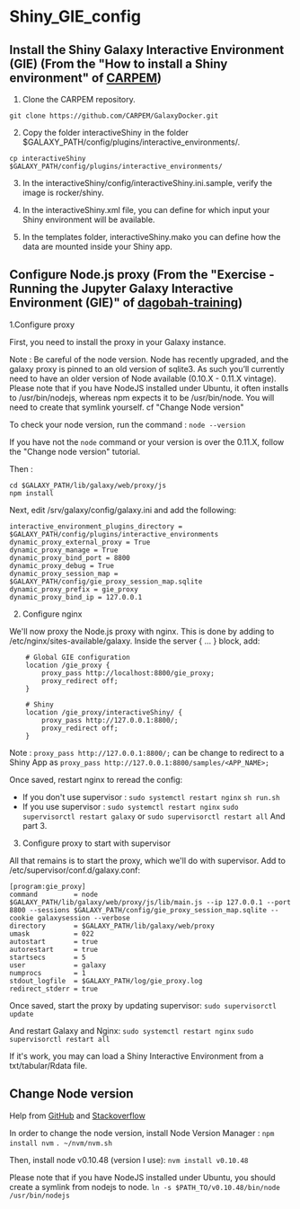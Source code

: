 Shiny_GIE_config
============================

Install the Shiny Galaxy Interactive Environment (GIE) (From the "How to install a Shiny environment" of [CARPEM](https://github.com/CARPEM/GalaxyDocker))
----------------------------------------------------------------------------------------------------------------------------------------------------------

1. Clone the CARPEM repository.

`git clone https://github.com/CARPEM/GalaxyDocker.git`

2. Copy the folder interactiveShiny in the folder $GALAXY\_PATH/config/plugins/interactive_environments/.

`cp interactiveShiny $GALAXY_PATH/config/plugins/interactive_environments/`

3. In the interactiveShiny/config/interactiveShiny.ini.sample, verify the image is rocker/shiny.

4. In the interactiveShiny.xml file, you can define for which input your Shiny environment will be available.

5. In the templates folder, interactiveShiny.mako you can define how the data are mounted inside your Shiny app.
<!--
6. To finish you need to add a cron job [docker-cron](https://github.com/cheyer/docker-cron) to your Galaxy container in order to preserve your resources. The Shiny app is not fully recognize by Galaxy and need to be clean as reported by ValentinChCloud. He proposed to use is [Shiny app](https://github.com/ValentinChCloud/shiny-GIE) which will exited the container after 60 secondes of inactivity. We wanted to add also a cron job to delete containers which are still present, until a better solution is found. You need to provide both the app name and the duration of the app. In our cases the Shiny app is killed after 300 seconds of activity.
-->

Configure Node.js proxy (From the "Exercise - Running the Jupyter Galaxy Interactive Environment (GIE)" of [dagobah-training](https://github.com/galaxyproject/dagobah-training/blob/2018-oslo/sessions/21-gie/ex1-jupyter.md))
---------------------------------------------------------------------------------------------------------------------------------------------------------------------------------------------------------------

1.Configure proxy

First, you need to install the proxy in your Galaxy instance.

Note : 	Be careful of the node version. 
	Node has recently upgraded, and the galaxy proxy is pinned to an old version of sqlite3. As such you’ll currently need to have an older version of Node available (0.10.X - 0.11.X vintage).
	Please note that if you have NodeJS installed under Ubuntu, it often installs to /usr/bin/nodejs, whereas npm expects it to be /usr/bin/node. You will need to create that symlink yourself.
	cf "Change Node version"


To check your node version, run the command :
`node --version`

If you have not the `node` command or your version is over the 0.11.X, follow the "Change node version" tutorial.

Then :
```
cd $GALAXY_PATH/lib/galaxy/web/proxy/js
npm install
```


Next, edit /srv/galaxy/config/galaxy.ini and add the following:
```
interactive_environment_plugins_directory = $GALAXY_PATH/config/plugins/interactive_environments
dynamic_proxy_external_proxy = True
dynamic_proxy_manage = True
dynamic_proxy_bind_port = 8800
dynamic_proxy_debug = True
dynamic_proxy_session_map = $GALAXY_PATH/config/gie_proxy_session_map.sqlite
dynamic_proxy_prefix = gie_proxy
dynamic_proxy_bind_ip = 127.0.0.1
```

2. Configure nginx

We'll now proxy the Node.js proxy with nginx. This is done by adding to /etc/nginx/sites-available/galaxy. Inside the server { ... } block, add:
```
    # Global GIE configuration
    location /gie_proxy {
        proxy_pass http://localhost:8800/gie_proxy;
        proxy_redirect off;
    }

    # Shiny
    location /gie_proxy/interactiveShiny/ {
        proxy_pass http://127.0.0.1:8800/;
        proxy_redirect off;
    }
```

Note : `proxy_pass http://127.0.0.1:8800/;` can be change to redirect to a Shiny App as `proxy_pass http://127.0.0.1:8800/samples/<APP_NAME>;`

Once saved, restart nginx to reread the config:
- If you don't use supervisor :
`sudo systemctl restart nginx`
`sh run.sh`
- If you use supervisor :
`sudo systemctl restart nginx`
`sudo supervisorctl restart galaxy` or `sudo supervisorctl restart all`
And part 3.


3. Configure proxy to start with supervisor

All that remains is to start the proxy, which we'll do with supervisor. Add to /etc/supervisor/conf.d/galaxy.conf:
```
[program:gie_proxy]
command         = node $GALAXY_PATH/lib/galaxy/web/proxy/js/lib/main.js --ip 127.0.0.1 --port 8800 --sessions $GALAXY_PATH/config/gie_proxy_session_map.sqlite --cookie galaxysession --verbose
directory       = $GALAXY_PATH/lib/galaxy/web/proxy
umask           = 022
autostart       = true
autorestart     = true
startsecs       = 5
user            = galaxy
numprocs        = 1
stdout_logfile  = $GALAXY_PATH/log/gie_proxy.log
redirect_stderr = true
```
Once saved, start the proxy by updating supervisor:
`sudo supervisorctl update`

And restart Galaxy and Nginx:
`sudo systemctl restart nginx`
`sudo supervisorctl restart all`


If it's work, you may can load a Shiny Interactive Environment from a txt/tabular/Rdata file.



Change Node version
-------------------
Help from [GitHub](https://github.com/creationix/nvm/blob/master/README.md#installation) and [Stackoverflow](https://stackoverflow.com/questions/9755841/how-can-i-change-the-version-of-npm-using-nvm)

In order to change the node version, install Node Version Manager :
`npm install nvm`
`. ~/nvm/nvm.sh`

Then, install node v0.10.48 (version I use):
`nvm install v0.10.48`
<!--`nvm use v0.10.48`-->

Please note that if you have NodeJS installed under Ubuntu, you should create a symlink from nodejs to node.
`ln -s $PATH_TO/v0.10.48/bin/node /usr/bin/nodejs`

